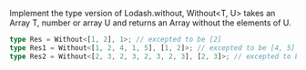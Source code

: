 Implement the type version of Lodash.without, Without<T, U> takes an Array T, number or array U and returns an Array without the elements of U.

```ts
type Res = Without<[1, 2], 1>; // excepted to be [2]
type Res1 = Without<[1, 2, 4, 1, 5], [1, 2]>; // excepted to be [4, 5]
type Res2 = Without<[2, 3, 2, 3, 2, 3, 2, 3], [2, 3]>; // excepted to be []
```
